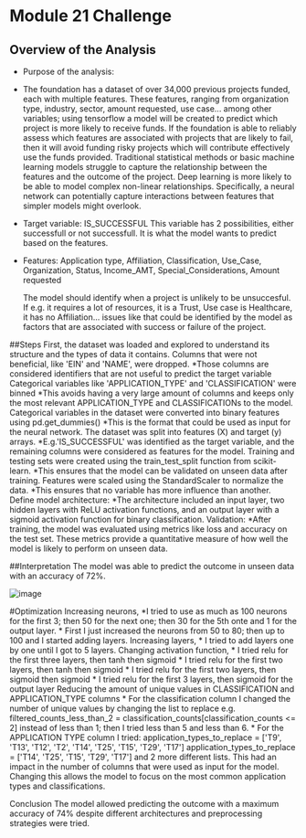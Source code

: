# Module 21 Challenge

## Overview of the Analysis

* Purpose of the analysis:
* The foundation has a dataset of over 34,000 previous projects funded, each with multiple features. These features, ranging from organization type, industry, sector, amount requested, use case... among other variables; using tensorflow a model will be created to predict which project is more likely to receive funds. If the foundation is able to reliably assess which features are associated with projects that are likely to fail, then it will avoid funding risky projects which will contribute effectively use the funds provided. Traditional statistical methods or basic machine learning models struggle to capture the relationship between the features and the outcome of the project. Deep learning is more likely to be able to model complex non-linear relationships. Specifically, a neural network can potentially capture interactions between features that simpler models might overlook.
* Target variable: IS_SUCCESSFUL
                    This variable has 2 possibilities, either successfull or not successfull. It is what the model wants to predict based on the features.
* Features: Application type, Affiliation, Classification, Use_Case, Organization, Status, Income_AMT, Special_Considerations, Amount requested 
 
  The model should identify when a project is unlikely to be unsuccesful. If e.g. it requires a lot of resources, it is a Trust, Use case is Healthcare, it has no Affiliation... issues like that could be identified by the model as factors that are associated with success or failure of the project.

##Steps
First, the dataset was loaded and explored to understand its structure and the types of data it contains.
Columns that were not beneficial, like 'EIN' and 'NAME', were dropped.
  *Those columns are considered identifiers that are not useful to predict the target variable
Categorical variables like 'APPLICATION_TYPE' and 'CLASSIFICATION' were binned 
  *This avoids having a very large amount of columns and keeps only the most relevant APPLICATION_TYPE and CLASSIFICATIONs to the model.
Categorical variables in the dataset were converted into binary features using pd.get_dummies()
  *This is the format that could be used as input for the neural network. 
The dataset was split into features (X) and target (y) arrays.
  *E.g.'IS_SUCCESSFUL' was identified as the target variable, and the remaining columns were considered as features for the model. 
Training and testing sets were created using the train_test_split function from scikit-learn.
  *This ensures that the model can be validated on unseen data after training.
Features were scaled using the StandardScaler to normalize the data.
  *This ensures that no variable has more influence than another.
Define model architecture: 
  *The architecture included an input layer, two hidden layers with ReLU activation functions, and an output layer with a sigmoid activation function for binary classification.
Validation:
  *After training, the model was evaluated using metrics like loss and accuracy on the test set. These metrics provide a quantitative measure of how well the model is likely to perform on unseen data.

##Interpretation
The model was able to predict the outcome in unseen data with an accuracy of 72%.

![image](https://github.com/AlanIslasMorris/deep-learning-challenge/assets/70079035/3e67cfc1-e455-4283-9556-26cff1f3473d)

#Optimization
 Increasing neurons,
    *I tried to use as much as 100 neurons for the first 3; then 50 for the next one; then 30 for the 5th onte and 1 for the output layer.
    * First I just increased the neurons from 50 to 80; then up to 100 and I started adding layers.
 Increasing layers, 
    * I tried to add layers one by one until I got to 5 layers.
 Changing activation function,
    * I tried relu for the first three layers, then tanh then sigmoid
    * I tried relu for the first two layers, then tanh then sigmoid
    * I tried relu for the first two layers, then sigmoid then sigmoid
    * I tried relu for the first 3 layers, then sigmoid for the output layer
Reducing the amount of unique values in CLASSIFICATION and APPLICATION_TYPE columns
    * For the classification column I changed the number of unique values by changing the list to replace e.g. filtered_counts_less_than_2 = classification_counts[classification_counts <= 2] instead of less than 1; then I tried less than 5 and less than 6.
    * For the APPLICATION TYPE column I tried:
          application_types_to_replace = ['T9', 'T13', 'T12', 'T2', 'T14', 'T25', 'T15', 'T29', 'T17']
          application_types_to_replace = ['T14', 'T25', 'T15', 'T29', 'T17']
          and 2 more different lists.
  This had an impact in the number of columns that were used as input for the model. Changing this allows the model to focus on the most common application types and classifications.

Conclusion
The model allowed predicting the outcome with a maximum accuracy of 74% despite different architectures and preprocessing strategies were tried.
          

 
  
